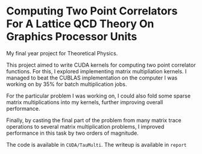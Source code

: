 Computing Two Point Correlators For A Lattice QCD Theory On Graphics Processor Units
====================================================================================

My final year project for Theoretical Physics.

This project aimed to write CUDA kernels for computing two point correlator
functions. For this, I explored implementing matrix multipliation kernels.
I managed to beat the CUBLAS implementation on the computer I was working on
by 35% for batch multiplication jobs.

For the particular problem I was working on, I could also fold some sparse
matrix multiplications into my kernels, further improving overall performance.

Finally, by casting the final part of the problem from many matrix trace
operations to several matrix multiplication problems, I improved performance
in this task by two orders of magnitude.

The code is available in `CUDA/TauMulti`. The writeup is available in `report`
